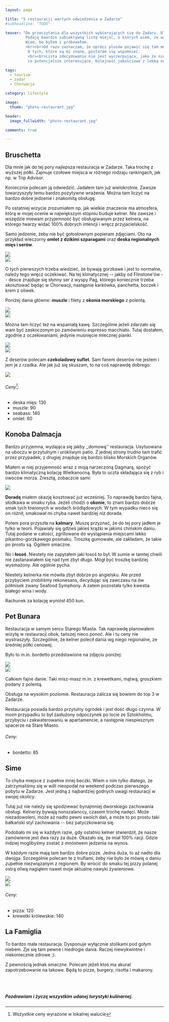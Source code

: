 ```yaml
---
layout: page

title: "5 restauracji wartych odwiedzenia w Zadarze"
#subheadline: "TODO"

teaser: "Do przeczytania dla wszystkich wybierających się do Zadaru. Dla niewtajemniczonych dodam, że to w Chorwacji ;)
         Podaję baardzo subiektywną listę miejsc, o których wiem, że warto w nich coś zjeść.
         Wiem, bo byłem i próbowałem.
         <br><br>Od razu zaznaczam, że oprócz plusów pojawić się tam mogą też minusy.
          O tych, które są mi znane, postaram się wspomnieć.
          <br><br>Lista zdecydowanie nie jest wyczerpująca, jako że nie odwiedziłem jeszcze wszystkiego,
          co potencjalnie interesujące. Kolejność jakościowa z lekką nutką losowości. Zaczynamy!"

tags:
  - tourism
  - zadar
  - Chorwacja

category: lifestyle

image:
  thumb: "photo-restaurant.jpg"

header:
  image_fullwidth: "photo-restaurant.jpg"

comments: true

---
```


## Bruschetta

Dla mnie jak do tej pory najlepsza restauracja w Zadarze. Taka trochę z wyższej półki.
Zajmuje czołowe miejsca w różnego rodzaju rankingach, jak np. w Trip Advisor.

Koniecznie polecam ją odwiedzić. Jadałem tam już wielokrotnie. Zawsze towarzyszyły temu bardzo pozytywne wrażenia.
Można tam liczyć na bardzo dobre jedzenie i znakomitą obsługę.

Po ostatniej wizycie zrozumiałem np. jak wielkie znaczenie ma atmosfera, którą w mojej ocenie w największym
stopniu buduje kelner. Nie zawsze i wszędzie miewam przyjemność być obsługiwanym przez kelnera,
na którego twarzy widać 100% dobrych intencji i wręcz przyjacielskość.

Samo jedzenie, żeby nie być gołosłownym popieram zdjęciami. Oto na przykład
wieczorny **omlet z dzikimi szparagami** oraz **deska regionalnych mięs i serów**.


<div class="row t30 b30">
  <div class="large-6 columns">
    <img src="/images/zadar/IMG_3823.jpg">
  </div>
  <div class="large-6 columns">
    <img src="/images/zadar/IMG_4017.jpg">
  </div>
</div>

O tych pierwszych trzeba wiedzieć, że bywają gorzkawe i jest to normalne, należy tego wręcz oczekiwać.
Na tej klimatycznej -- jakby od Flinstone'ów -- desce znajduje się słynny ser z wyspy Pag, którego
koniecznie trzeba skosztować będąc w Chorwacji, następnie karkówka, panchetta, boczek i krem z oliwek.

Poniżej dania główne: **muszle** i filety z **okonia morskiego** z polentą.

<div class="row t30 b30">
  <div class="large-6 columns">
    <img src="/images/zadar/IMG_4053.jpg">
  </div>
  <div class="large-6 columns">
    <img src="/images/zadar/IMG_4051.jpg">
  </div>
</div>

Można tam liczyć też na wspaniałą kawę. Szczególnie jeżeli zdarzało się wam być zaskoczonym
po zamówieniu espresso macchiato. Tutaj dostałem, zgodnie z oczekiwaniami, jedynie muśnięcie mlecznej pianki.

<div class="row t30 b30">
  <div class="large-6 columns">
    <img src="/images/zadar/IMG_4024.jpg">
  </div>
  <div class="large-6 columns">
    <img src="/images/zadar/IMG_4018.jpg">
  </div>
</div>

Z deserów polecam **czekoladowy suflet**. Sam fanem deserów nie jestem i jem je z rzadka. Ale jak już się skuszam,
 to na coś naprawdę dobrego:

<div class="t30 b30">
<img src="/images/zadar/IMG_4052_2.jpg">
</div>

###### Ceny[^ceny]:

- deska mięs: 130
- muszle: 90
- seabass: 140
- omlet: 60

## Konoba Dalmacja

Bardzo przyjemna, wydająca się jakby ,,domową'' restauracja. Usytuowana na uboczu w przytulnym i urokliwym patio.
Z jednej strony trudno tam trafić przez przypadek, z drugiej znajduje się bardzo blisko Morskich Organów.

Miałem w niej przyjemność wraz z moją narzeczoną Dagmarą, spożyć bardzo klimatyczną kolację Wielkanocną.
Była to uczta składająca się z ryb i owoców morza. Zresztą, zobaczcie sami:

  <div class="t30 b30">
    <img src="/images/zadar/IMG_8482.jpg">
  </div>

**Doradę** miałem okazję kosztować już wcześniej. To naprawdę bardzo fajna, słodkawa w smaku ryba.
Jeżeli chodzi o **okonie**, to znam bardzo dobrze smak tych łowionych w wodach śródlądowych.
W tym wypadku nieco się on różnił, smakował mi chyba nawet bardziej niż dorada.

Potem pora przyszła na **kalmary**. Muszę przyznać, że do tej pory jadłem je tylko w teorii.
Pojawiały się gdzieś jakieś krążki w jakimś chińskim daniu. Tutaj podane w całości, zgrillowane
do wystąpienia miejscami lekko pikantno-gorzkawego posmaku. Troszkę gumowate, ale zakładam, że takie po prostu są.
Ogółem smaczne.

No i **łosoś**. Niestety nie zapytałem jaki łosoś to był. W sumie w tamtej chwili nie zastanawiałem się nad tym zbyt długo.
 Mógł być troszkę bardziej wysmażony. Ale ogólnie pycha.

Niestety kelnerka nie mówiła zbyt dobrze po angielsku. Ale przed przybyciem zrobiliśmy rekonesans,
decydując się zawczasu na ów półmisek zwany Seafood Symphony.
A zatem pozostała tylko kwestia białego wina i wody.

Rachunek za kolację wyniósł 450 kun.

## Pet Bunara

Restauracja w samym sercu Starego Miasta. Tak naprawdę planowałem wizytę w restauracji obok,
tańszej nieco ponoć. Ale i tu ceny nie wystraszyły. Szczególnie, że kelner polecił
 dania wg niego regionalne, ze średniej półki cenowej.

 Było to m.in. bordetto przedstawione na zdjęciu poniżej:

<div class="row t30 b30">
  <div class="large-6 columns">
    <img src="/images/zadar/IMG_4056.jpg">
  </div>
  <div class="large-6 columns">
    <img src="/images/zadar/IMG_4055.jpg">
  </div>
</div>

Całkiem fajne danie. Taki misz-masz m.in. z krewetkami, mątwą, groszkiem podany z polentą.

Obsługa na wysokim poziomie. Restauracja zalicza się bowiem do top 3 w Zadarze.

Restauracja posiada bardzo przytulny ogródek i jest dość długo czynna. W moim przypadku
to był zasłużony odpoczynek po locie ze Sztokholmu, przybyciu i zakwaterowaniu w apartamencie,
a następnie niespiesznym spacerze na Stare Miasto.

###### Ceny:

- bordetto: 85

## Sime

To chyba miejsce z zupełnie innej beczki. Wiem o nim tylko dlatego, że zatrzymaliśmy się w willi
nieopodal na weekend podczas pierwszego pobytu w Zadarze. Jest jedną z najbardziej godnych uwagi
restauracji w swojej okolicy.

Tutaj już nie należy się spodziewać bynajmniej dworskiego zachowania obsługi. Kelnerzy bywają nonszalanccy,
czasem trochę nadęci. Może niezadowoleni, może aż nadto pewni swoich dań, a może to po prostu taki
bałkański styl zachowania -- bez patyczkowania się.

Podobało mi się w każdym razie, gdy ostatnio kelner stwierdził, że nasze zamówienie jest dwa razy za duże.
Okazało się, że miał 100% racji. Gdzie indziej moglibyśmy zostać z mnóstwem jedzenia na wynos.

W każdym razie mają tam bardzo dobre pizze. Jedna duża, to aż nadto dla dwojga.
Szczególnie polecam te z truflami, żeby nie było że mówię o daniu zupełnie niezwiązanym z regionem.
By wrócić do smaku tej pizzy polanej ostrą oliwą nagiąłem nawet moje aktualne nawyki żywieniowe.

<div class="row t30 b30">
  <div class="large-6 columns">
    <img src="/images/zadar/IMG_4081.jpg">
  </div>
  <div class="large-6 columns">
    <img src="/images/zadar/IMG_4082.jpg">
  </div>
</div>

###### Ceny:

- pizza: 120
- krewetki królewskie: 140

## La Famiglia

To bardzo mała restauracja. Dysponuje wyłącznie stolikami pod gołym niebem. Zje się tam
pewne i niedrogie dania. Raczej niewykwintne i niekoniecznie zdrowe ;).

Z pewnością jednak smaczne. Polecam jeżeli ktoś ma akurat zapotrzebowanie na takowe. Będą to pizze, burgery, risotta i makarony.

<br><br>

##### *Pozdrawiam i życzę wszystkim udanej turystyki kulinarnej.*


[^ceny]: Wszystkie ceny wyrażone w lokalnej walucie

